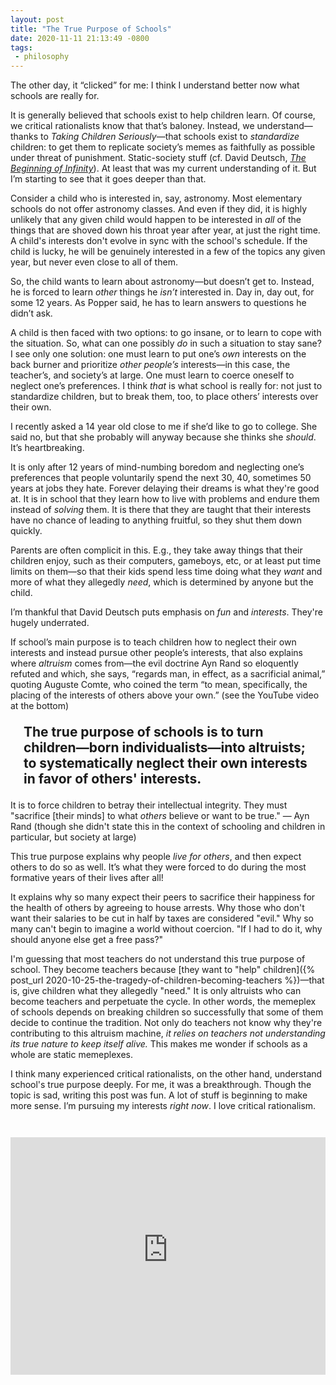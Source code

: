 ```yaml
---
layout: post
title: "The True Purpose of Schools"
date: 2020-11-11 21:13:49 -0800
tags:
 - philosophy
---
```


The other day, it “clicked” for me: I think I understand better now what schools are really for.

It is generally believed that schools exist to help children learn. Of course, we critical rationalists know that that’s baloney. Instead, we understand—thanks to *Taking Children Seriously*—that schools exist to *standardize* children: to get them to replicate society’s memes as faithfully as possible under threat of punishment. Static-society stuff (cf. David Deutsch, [*The Beginning of Infinity*](https://www.amazon.com/Beginning-Infinity-Explanations-Transform-World/dp/0143121359/)). At least that was my current understanding of it. But I’m starting to see that it goes deeper than that.

Consider a child who is interested in, say, astronomy. Most elementary schools do not offer astronomy classes. And even if they did, it is highly unlikely that any given child would happen to be interested in *all* of the things that are shoved down his throat year after year, at just the right time. A child's interests don't evolve in sync with the school's schedule. If the child is lucky, he will be genuinely interested in a few of the topics any given year, but never even close to all of them.

So, the child wants to learn about astronomy—but doesn’t get to. Instead, he is forced to learn *other* things he *isn’t* interested in. Day in, day out, for  some 12 years. As Popper said, he has to learn answers to questions he didn’t ask.

A child is then faced with two options: to go insane, or to learn to cope with the situation. So, what can one possibly *do* in such a situation to stay sane? I see only one solution: one must learn to put one’s *own* interests on the back burner and prioritize *other people’s* interests—in this case, the teacher’s, and society’s at large. One must learn to coerce oneself to neglect one’s preferences. I think *that* is what school is really for: not just to standardize children, but to break them, too, to place others’ interests over their own.

I recently asked a 14 year old close to me if she’d like to go to college. She said no, but that she probably will anyway because she thinks she *should*. It’s heartbreaking.

It is only after 12 years of mind-numbing boredom and neglecting one’s preferences that people voluntarily spend the next 30, 40, sometimes 50 years at jobs they hate. Forever delaying their dreams is what they're good at. It is in school that they learn how to live with problems and endure them instead of *solving* them. It is there that they are taught that their interests have no chance of leading to anything fruitful, so they shut them down quickly.

Parents are often complicit in this. E.g., they take away things that their children enjoy, such as their computers, gameboys, etc, or at least put time limits on them—so that their kids spend less time doing what they *want* and more of what they allegedly *need*, which is determined by anyone but the child.

I’m thankful that David Deutsch puts emphasis on *fun* and *interests*. They're hugely underrated.

If school’s main purpose is to teach children how to neglect their own interests and instead pursue other people’s interests, that also explains where *altruism* comes from—the evil doctrine Ayn Rand so eloquently refuted and which, she says, “regards man, in effect, as a sacrificial animal,” quoting Auguste Comte, who coined the term “to mean, specifically, the placing of the interests of others above your own.” (see the YouTube video at the bottom)

<h2 style="margin: 1em">
  The true purpose of schools is to turn children—born individualists—into altruists; to systematically neglect their own interests in favor of others' interests.
</h2>

It is to force children to betray their intellectual integrity. They must "sacrifice [their minds] to what *others* believe or want to be true." — Ayn Rand (though she didn't state this in the context of schooling and children in particular, but society at large)

This true purpose explains why people *live for others*, and then expect others to do so as well. It’s what they were forced to do during the most formative years of their lives after all!

It explains why so many expect their peers to sacrifice their happiness for the health of others by agreeing to house arrests. Why those who don't want their salaries to be cut in half by taxes are considered "evil." Why so many can't begin to imagine a world without coercion. "If I had to do it, why should anyone else get a free pass?"

I'm guessing that most teachers do not understand this true purpose of school. They become teachers because [they want to "help" children]({% post_url 2020-10-25-the-tragedy-of-children-becoming-teachers %})—that is, give children what they allegedly "need." It is only altruists who can become teachers and perpetuate the cycle. In other words, the memeplex of schools depends on breaking children so successfully that some of them decide to continue the tradition. Not only do teachers not know why they're contributing to this altruism machine, *it relies on teachers not understanding its true nature to keep itself alive.* This makes me wonder if schools as a whole are static memeplexes.

I think many experienced critical rationalists, on the other hand, understand school's true purpose deeply. For me, it was a breakthrough. Though the topic is sad, writing this post was fun. A lot of stuff is beginning to make more sense. I’m pursuing my interests *right now*. I love critical rationalism.

<div style="margin-top: 3em;">
  <iframe style="width: 100%; height: 380px;" src="https://www.youtube-nocookie.com/embed/7RFlPmjUbRo" frameborder="0" allow="accelerometer; autoplay; clipboard-write; encrypted-media; gyroscope; picture-in-picture" allowfullscreen></iframe>
</div>
